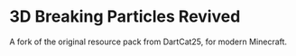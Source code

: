 # 3D Breaking Particles Revived
 A fork of the original resource pack from DartCat25, for modern Minecraft.
